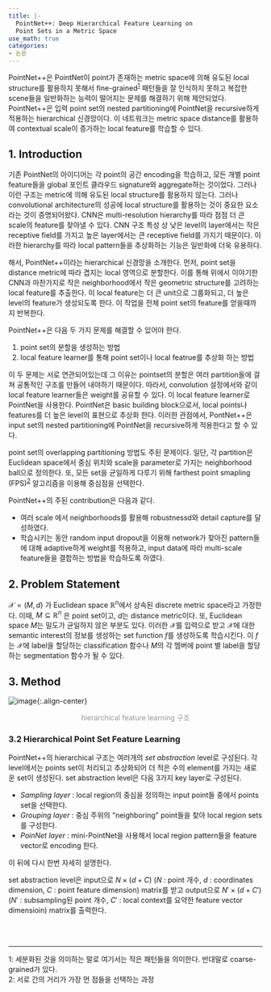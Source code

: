 ```yaml
---
title: |-
  PointNet++: Deep Hierarchical Feature Learning on
  Point Sets in a Metric Space
use_math: true
categories:
- 논문
---
```


PointNet++은 PointNet이 point가 존재하는 metric space에 의해 유도된 local structure를 활용하지 못해서 fine-grained<sup>[1](#footnote_1)</sup> 패턴들을 잘 인식하지 못하고 복잡한 scene들을 일반화하는 능력이 떨어지는 문제를 해결하기 위해 제안되었다. PointNet++은 입력 point set의 nested partitioning에 PointNet을 recursive하게 적용하는 hierarchical 신경망이다. 이 네트워크는 metric space distance를 활용하여 contextual scale이 증가하는 local feature를 학습할 수 있다.

## 1. Introduction
기존 PointNet의 아이디어는 각 point의 공간 encoding을 학습하고, 모든 개별 point feature들을 global 포인트 클라우드 signature와 aggregate하는 것이었다. 그러나 이런 구조는 metric에 의해 유도된 local structure를 활용하지 않는다. 그러나 convolutional architecture의 성공에 local structure를 활용하는 것이 중요한 요소라는 것이 증명되어왔다. CNN은 multi-resolution hierarchy를 따라 점점 더 큰 scale의 feature를 찾아낼 수 있다. CNN 구조 특성 상 낮은 level의 layer에서는 작은 receptive field를 가지고 높은 layer에서는 큰 receptive field를 가지기 때문이다. 이러한 hierarchy를 따라 local pattern들을 추상화하는 기능은 일반화에 더욱 유용하다.

해서, PointNet++이라는 hierarchical 신경망을 소개한다. 먼저, point set을 distance metric에 따라 겹지는 local 영역으로 분할한다. 이를 통해 위에서 이야기한 CNN과 마찬가지로 작은 neighborhood에서 작은 geometric structure를 고려하는 local feature를 추출한다. 이 local feature는 더 큰 unit으로 그룹화되고, 더 높은 level의 feature가 생성되도록 한다. 이 작업을 전체 point set의 feature를 얻을때까지 반복한다.

PointNet++은 다음 두 가지 문제를 해결할 수 있어야 한다.
1. point set의 분할을 생성하는 방법
2. local feature learner를 통해 point set이나 local featrue를 추상화 하는 방법

이 두 문제는 서로 연관되어있는데 그 이유는 pointset의 분할은 여러 partition들에 걸쳐 공통적인 구조를 만들어 내야하기 때문이다. 따라서, convolution 설정에서와 같이 local feature learner들은 weight를 공유할 수 있다. 이 local feature learner로 PointNet을 사용한다. PointNet은 basic building block으로서, local points나 features를 더 높은 level의 표현으로 추상화 한다. 이러한 관점에서, PontNet++은 input set의 nested partitioning에 PointNet을 recursive하게 적용한다고 할 수 있다.

point set의 overlapping partitioning 방법도 주된 문제이다. 일단, 각 partition은 Euclidean space에서 중심 위치와 scale을 parameter로 가지는 neighborhood ball으로 정의한다. 또, 모든 set을 균일하게 다루기 위해 farthest point smapling (FPS)<sup>[2](#footnote_2)</sup> 알고리즘을 이용해 중심점을 선택한다. 

PointNet++의 주된 contribution은 다음과 같다.
- 여러 scale 에서 neighborhoods를 활용해 robustnessd와 detail capture를 달성하였다.
- 학습시키는 동안 random input dropout을 이용해 network가 찾아진 pattern들에 대해 adaptive하게 weight를 적용하고, input data에 따라 multi-scale feature들을 결합하는 방법을 학습하도록 하였다.

## 2. Problem Statement
$\mathcal{X}=(M,d)$ 가 Euclidean space $\mathbb R^n$에서 상속된 discrete metric space라고 가정한다. 이때, $M\subseteq \mathbb R^n$ 은 point set이고, $d$는 distance metric이다. 또, Euclidean space $M$는 밀도가 균일하지 않은 부분도 있다. 이러한 $\mathcal{X}$를 입력으로 받고 $\mathcal{X}$에 대한 semantic interest의 정보를 생성하는 set function $f$를 생성하도록 학습시킨다. 이 $f$는 $\mathcal{X}$에 label을 할당하는 classification 함수나 $M$의 각 멤버에 point 별 label을 할당하는 segmentation 함수가 될 수 있다.

## 3. Method

![image](https://user-images.githubusercontent.com/79836443/135207876-43abf960-6fd9-4205-9eb1-e45c67ad0028.png){:.align-center}
<center><span style="color:rgb(150, 150, 150)">hierarchical feature learning 구조</span></center>

### 3.2 Hierarchical Point Set Feature Learning
PointNet++의 hierarchical 구조는 여러개의 *set abstraction* level로 구성된다. 각 level에서는 points set이 처리되고 추상화되어 더 적은 수의 element를 가지는 새로운 set이 생성된다. set abstraction level은 다음 3가지 key layer로 구성된다.
- *Sampling layer* : local region의 중심을 정의하는 input point들 중에서 points set을 선택한다.
-  *Grouping layer* : 중심 주위의 "neighboring" point들을 찾아 local region sets를 구성한다.
-  *PoinNet layer* : mini-PointNet을 사용해서 local region pattern들을 feature vector로 encoding 한다.

이 뒤에 다시 한번 자세히 설명한다.  

set abstraction level은  input으로 $N\times (d+C)$ ($N$ : point 개수, $d$ : coordinates dimension, $C$ : point feature dimension) matrix를 받고  output으로 $N'\times (d+C')$ ($N'$ : subsampling된 point 개수, $C'$ : local context를 요약한 feature vector dimensioin)  matrix를 출력한다. 






<br>
<br>

__ __ __ __ __ __ __

<a name="footnote_1">1</a>: 세분화된 것을 의미하는 말로 여기서는 작은 패턴들을 의미한다. 반대말로 coarse-grained가 있다.<br>
<a name="footnote_2">2</a>: 서로 간의 거리가 가장 먼 점들을 선택하는 과정
